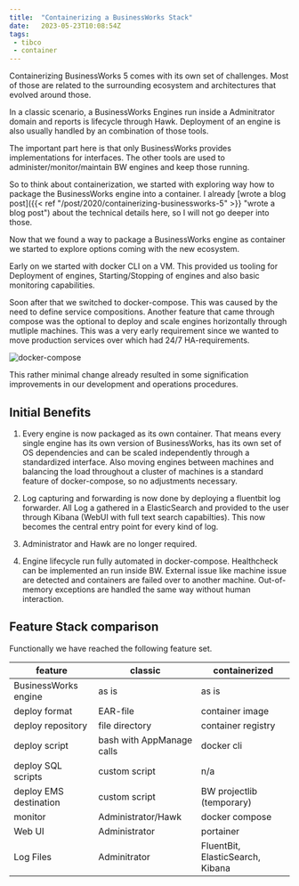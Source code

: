 ```yaml
---
title:  "Containerizing a BusinessWorks Stack"
date:   2023-05-23T10:08:54Z
tags:
 - tibco
 - container
---
```

Containerizing BusinessWorks 5 comes with its own set of challenges. Most of those are related to the surrounding ecosystem and architectures that evolved around those.

In a classic scenario, a BusinessWorks Engines run inside a Adminitrator domain and reports is lifecycle through Hawk. Deployment of an engine is also usually handled by an combination of those tools.

The important part here is that only BusinessWorks provides implementations for interfaces. The other tools are used to administer/monitor/maintain BW engines and keep those running.

So to think about containerization, we started with exploring way how to package the BusinessWorks engine into a container. I already [wrote a blog post]({{< ref "/post/2020/containerizing-businessworks-5" >}} "wrote a blog post") about the technical details here, so I will not go deeper into those.

Now that we found a way to package a BusinessWorks engine as container we started to explore options coming with the new ecosystem.

Early on we started with docker CLI on a VM. This provided us tooling for Deployment of engines, Starting/Stopping of engines and also basic monitoring capabilities.

Soon after that we switched to docker-compose. This was caused by the need to define service compositions.
Another feature that came through compose was the optional to deploy and scale engines horizontally through mutliple machines. This was a very early requirement since we wanted to move production services over which had 24/7 HA-requirements.

![docker-compose](/assets/2023/docker-compose.drawio.png)

This rather minimal change already resulted in some signification improvements in our development and operations procedures.

## Initial Benefits

1. Every engine is now packaged as its own container. That means every single engine has its own version of BusinessWorks, has its own set of OS dependencies and can be scaled independently through a standardized interface. Also moving engines between machines and balancing the load throughout a cluster of machines is a standard feature of docker-compose, so no adjustments necessary.

2. Log capturing and forwarding is now done by deploying a fluentbit log forwarder. All Log a gathered in a ElasticSearch and provided to the user through Kibana (WebUI with full text search capabilties). This now becomes the central entry point for every kind of log.

3. Administrator and Hawk are no longer required.

4. Engine lifecycle run fully automated in docker-compose. Healthcheck can be implemented an run inside BW. External issue like machine issue are detected and containers are failed over to another machine. Out-of-memory exceptions are handled the same way without human interaction.

## Feature Stack comparison

Functionally we have reached the following feature set.

| feature | classic | containerized |
|---------|---------|---------------|
| BusinessWorks engine | as is | as is |
| deploy format | EAR-file | container image |
| deploy repository | file directory | container registry |
| deploy script | bash with AppManage calls | docker cli |
| deploy SQL scripts | custom script | n/a |
| deploy EMS destination | custom script | BW projectlib (temporary) || start/stop | AppManage/Administrator | docker cli / portainer |
| monitor | Administrator/Hawk | docker compose |
| Web UI | Administrator | portainer |
| Log Files | Adminitrator | FluentBit, ElasticSearch, Kibana |
